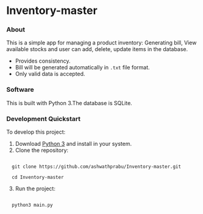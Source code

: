 # Inventory-master

### About
 This is a simple app for managing a product inventory: Generating bill, View available stocks and user can add, delete, update items in the database.

* Provides consistency.
* Bill will be generated automatically in ```.txt``` file format.
* Only valid data is accepted.

### Software 

This is built with Python 3.The database is SQLite.

### Development Quickstart

To develop this project:

   1. Download [Python 3](https://www.python.org/downloads/) and install in your system.
   2. Clone the repository:
   
   ``` 
   
     git clone https://github.com/ashwathprabu/Inventory-master.git 
   
     cd Inventory-master
   ```
   
   3. Run the project:
      
   ``` 
      
     python3 main.py 
   ```
     
